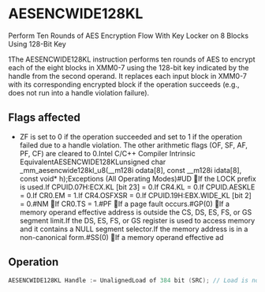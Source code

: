 # AESENCWIDE128KL

Perform Ten Rounds of AES Encryption Flow With Key Locker on 8 Blocks Using 128-Bit Key

1The AESENCWIDE128KL instruction performs ten rounds of AES to encrypt each of the eight blocks in XMM0-7 using the 128-bit key indicated by the handle from the second operand.
It replaces each input block in XMM0-7 with its corresponding encrypted block if the operation succeeds (e.g., does not run into a handle violation failure).

## Flags affected

- ZF is set to 0 if the operation succeeded and set to 1 if the operation failed due to a handle violation. The other arithmetic flags (OF, SF, AF, PF, CF) are cleared to 0.Intel C/C++ Compiler Intrinsic EquivalentAESENCWIDE128KLunsigned char _mm_aesencwide128kl_u8(__m128i odata[8], const __m128i idata[8], const void* h);Exceptions (All Operating Modes)#UD If the LOCK prefix is used.If CPUID.07H:ECX.KL [bit 23] = 0.If CR4.KL = 0.If CPUID.AESKLE = 0.If CR0.EM = 1.If CR4.OSFXSR = 0.If CPUID.19H:EBX.WIDE_KL [bit 2] = 0.#NM If CR0.TS = 1.#PF If a page fault occurs.#GP(0) If a memory operand effective address is outside the CS, DS, ES, FS, or GS segment limit.If the DS, ES, FS, or GS register is used to access memory and it contains a NULL segment selector.If the memory address is in a non-canonical form.#SS(0) If a memory operand effective ad

## Operation

```C
AESENCWIDE128KL Handle := UnalignedLoad of 384 bit (SRC); // Load is not guaranteed to be atomic.Illegal Handle = (HandleReservedBitSet (Handle) ||(Handle[0] AND (CPL > 0)) ||Handle [1] ||HandleKeyType (Handle) != HANDLE_KEY_TYPE_AES128);IF (Illegal Handle) THEN RFLAGS.ZF := 1;ELSE (UnwrappedKey, Authentic) := UnwrapKeyAndAuthenticate384 (Handle[383:0], IWKey);IF Authentic == 0 THEN RFLAGS.ZF := 1;ELSE XMM0 := AES128Encrypt (XMM0, UnwrappedKey) ;XMM1 := AES128Encrypt (XMM1, UnwrappedKey) ;XMM2 := AES128Encrypt (XMM2, UnwrappedKey) ;XMM3 := AES128Encrypt (XMM3, UnwrappedKey) ;XMM4 := AES128Encrypt (XMM4, UnwrappedKey) ;XMM5 := AES128Encrypt (XMM5, UnwrappedKey) ;XMM6 := AES128Encrypt (XMM6, UnwrappedKey) ;XMM7 := AES128Encrypt (XMM7, UnwrappedKey) ;RFLAGS.ZF := 0;FI;FI;RFLAGS.OF, SF, AF, PF, CF := 0;
```
